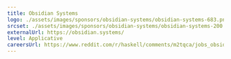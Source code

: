 ```yaml
---
title: Obsidian Systems
logo: ./assets/images/sponsors/obsidian-systems/obsidian-systems-683.png
srcset: ./assets/images/sponsors/obsidian-systems/obsidian-systems-200.png 200w, ./assets/images/sponsors/obsidian-systems/obsidian-systems-400.png 400w, ./assets/images/sponsors/obsidian-systems/obsidian-systems-683.png 683w
externalUrl: https://obsidian.systems/
level: Applicative
careersUrl: https://www.reddit.com/r/haskell/comments/m2tqca/jobs_obsidian_systems_is_hiring/
---
```

